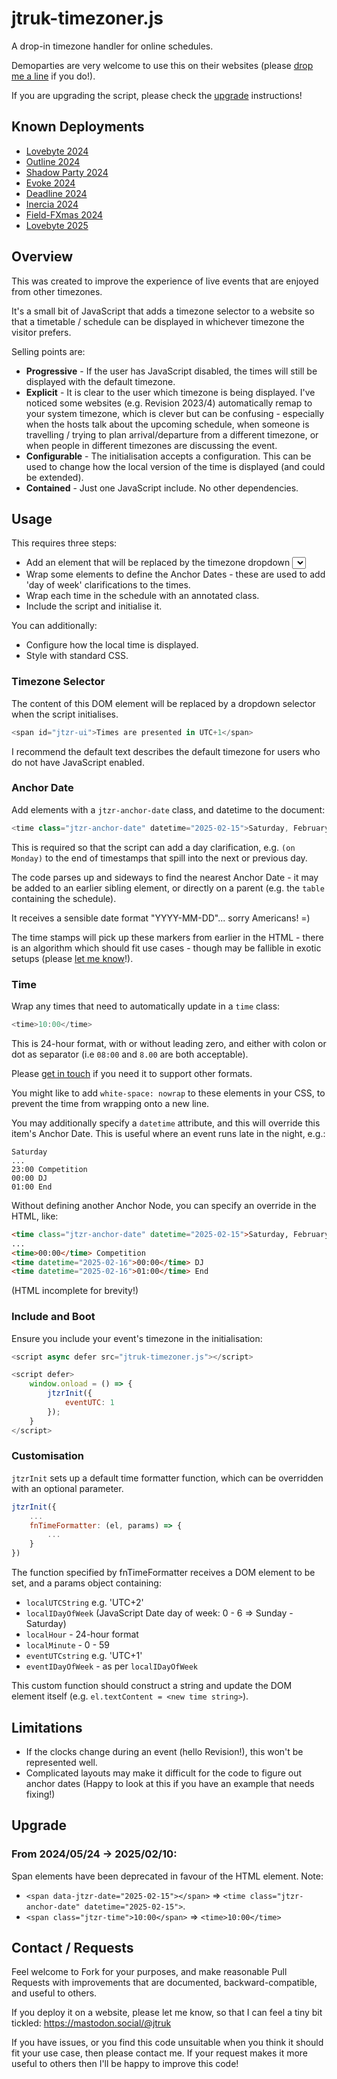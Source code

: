 # jtruk-timezoner.js

A drop-in timezone handler for online schedules.

Demoparties are very welcome to use this on their websites (please [drop me a line](#contact--requests) if you do!).

If you are upgrading the script, please check the [upgrade](#upgrade) instructions!

## Known Deployments

- [Lovebyte 2024](https://lovebyte.party/2024/#Timetable)
- [Outline 2024](https://outlinedemoparty.nl/timetable/)
- [Shadow Party 2024](https://shadow-party.org/timetable)
- [Evoke 2024](https://2024.evoke.eu/party/timetable/)
- [Deadline 2024](https://www.demoparty.berlin/events/)
- [Inercia 2024](https://2024.inercia.pt/en/schedule.html)
- [Field-FXmas 2024](https://field-fx.party/)
- [Lovebyte 2025](https://lovebyte.party/#Timetable)

## Overview

This was created to improve the experience of live events that are enjoyed from other timezones.

It's a small bit of JavaScript that adds a timezone selector to a website so that a timetable / schedule can be displayed in whichever timezone the visitor prefers.

Selling points are:

- **Progressive** - If the user has JavaScript disabled, the times will still be displayed with the default timezone.
- **Explicit** - It is clear to the user which timezone is being displayed. I've noticed some websites (e.g. Revision 2023/4) automatically remap to your system timezone, which is clever but can be confusing - especially when the hosts talk about the upcoming schedule, when someone is travelling / trying to plan arrival/departure from a different timezone, or when people in different timezones are discussing the event.
- **Configurable** - The initialisation accepts a configuration. This can be used to change how the local version of the time is displayed (and could be extended).
- **Contained** - Just one JavaScript include. No other dependencies.

## Usage

This requires three steps:

- Add an element that will be replaced by the timezone dropdown <select>.
- Wrap some elements to define the Anchor Dates - these are used to add 'day of week' clarifications to the times.
- Wrap each time in the schedule with an annotated class.
- Include the script and initialise it.

You can additionally:

- Configure how the local time is displayed.
- Style with standard CSS.

### Timezone Selector

The content of this DOM element will be replaced by a dropdown selector when the script initialises.

```javascript
<span id="jtzr-ui">Times are presented in UTC+1</span>
```

I recommend the default text describes the default timezone for users who do not have JavaScript enabled.

### Anchor Date

Add elements with a `jtzr-anchor-date` class, and datetime to the document:

```javascript
<time class="jtzr-anchor-date" datetime="2025-02-15">Saturday, February 15th 2025</time>
```

This is required so that the script can add a day clarification, e.g. `(on Monday)` to the end of timestamps that spill into the next or previous day.

The code parses up and sideways to find the nearest Anchor Date - it may be added to an earlier sibling element, or directly on a parent (e.g. the `table` containing the schedule).

It receives a sensible date format "YYYY-MM-DD"... sorry Americans! =)

The time stamps will pick up these markers from earlier in the HTML - there is an algorithm which should fit use cases - though may be fallible in exotic setups (please [let me know](#contact--requests)!).

### Time

Wrap any times that need to automatically update in a `time` class:

```javascript
<time>10:00</time>
```

This is 24-hour format, with or without leading zero, and either with colon or dot as separator (i.e `08:00` and `8.00` are both acceptable).

Please [get in touch](#contact--requests) if you need it to support other formats.

You might like to add `white-space: nowrap` to these elements in your CSS, to prevent the time from wrapping onto a new line.

You may additionally specify a `datetime` attribute, and this will override this item's Anchor Date. This is useful where an event runs late in the night, e.g.:

```
Saturday
...
23:00 Competition
00:00 DJ
01:00 End
```

Without defining another Anchor Node, you can specify an override in the HTML, like:

```html
<time class="jtzr-anchor-date" datetime="2025-02-15">Saturday, February 15th 2025</time>
...
<time>00:00</time> Competition
<time datetime="2025-02-16">00:00</time> DJ
<time datetime="2025-02-16">01:00</time> End
```
(HTML incomplete for brevity!)

### Include and Boot

Ensure you include your event's timezone in the initialisation:

```javascript
<script async defer src="jtruk-timezoner.js"></script>

<script defer>
    window.onload = () => {
        jtzrInit({
            eventUTC: 1
        });
    }
</script>
```

### Customisation

`jtzrInit` sets up a default time formatter function, which can be overridden with an optional parameter.

```javascript
jtzrInit({
    ...
    fnTimeFormatter: (el, params) => {
        ...
    }
})
```

The function specified by fnTimeFormatter receives a DOM element to be set, and a params object containing:

- `localUTCString` e.g. 'UTC+2'
- `localIDayOfWeek` (JavaScript Date day of week: 0 - 6 => Sunday - Saturday)
- `localHour` - 24-hour format
- `localMinute` - 0 - 59
- `eventUTCstring` e.g. 'UTC+1'
- `eventIDayOfWeek` - as per `localIDayOfWeek`

This custom function should construct a string and update the DOM element itself (e.g. `el.textContent = <new time string>`).

## Limitations

- If the clocks change during an event (hello Revision!), this won't be represented well.
- Complicated layouts may make it difficult for the code to figure out anchor dates (Happy to look at this if you have an example that needs fixing!)

## Upgrade

### From 2024/05/24 -> 2025/02/10:

Span elements have been deprecated in favour of the HTML <time> element. Note:
- `<span data-jtzr-date="2025-02-15"></span>` => `<time class="jtzr-anchor-date" datetime="2025-02-15">`.
- `<span class="jtzr-time">10:00</span>` => `<time>10:00</time>`

## Contact / Requests

Feel welcome to Fork for your purposes, and make reasonable Pull Requests with improvements that are documented, backward-compatible, and useful to others.

If you deploy it on a website, please let me know, so that I can feel a tiny bit tickled: https://mastodon.social/@jtruk

If you have issues, or you find this code unsuitable when you think it should fit your use case, then please contact me. If your request makes it more useful to others then I'll be happy to improve this code!
